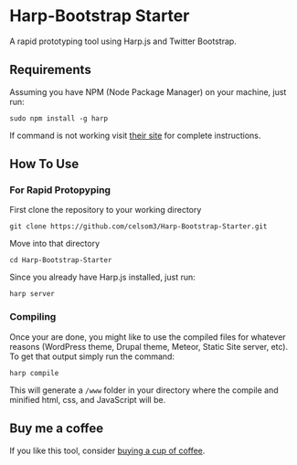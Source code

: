 # Harp-Bootstrap Starter
A rapid prototyping tool using Harp.js and Twitter Bootstrap.

## Requirements

Assuming you have NPM (Node Package Manager) on your machine, just run:
```
sudo npm install -g harp
```
If command is not working visit [their site](http://harpjs.com) for complete instructions.
## How To Use

### For Rapid Protopyping

First clone the repository to your working directory
```
git clone https://github.com/celsom3/Harp-Bootstrap-Starter.git
```
Move into that directory
```
cd Harp-Bootstrap-Starter
```
Since you already have Harp.js installed, just run:
```
harp server
```

### Compiling

Once your are done, you might like to use the compiled files for whatever reasons (WordPress theme, Drupal theme, Meteor, Static Site server, etc). To get that output simply run the command:
```
harp compile
```
This will generate a `/www` folder in your directory where the compile and minified html, css, and JavaScript will be.

## Buy me a coffee

If you like this tool, consider [buying a cup of coffee](https://cash.me/$celsom3).
